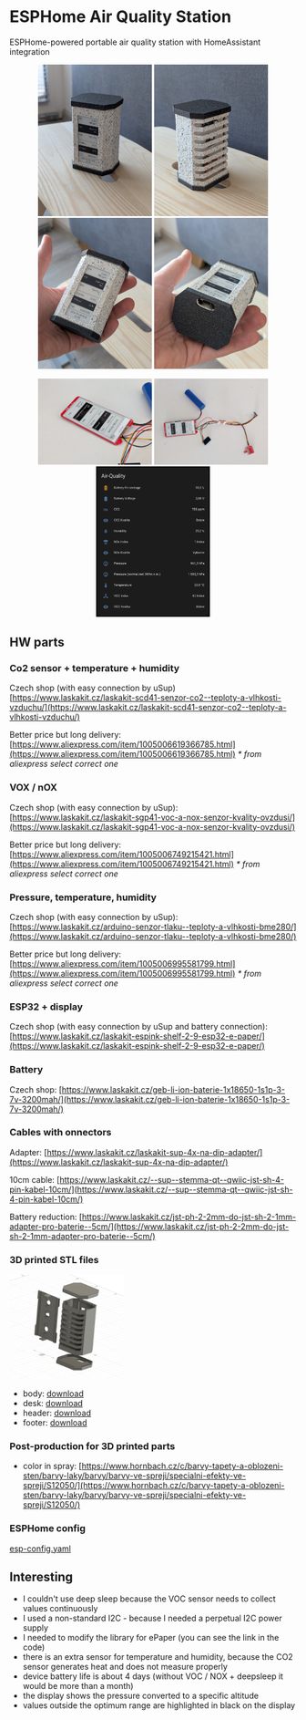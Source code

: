 # ESPHome Air Quality Station
ESPHome-powered portable air quality station with HomeAssistant integration

<p align="center">
  <img src="./img/image-1.jpg" width="200">
  <img src="./img/image-2.jpg" width="200">
  <img src="./img/image-3.jpg" width="200">
  <img src="./img/image-4.jpg" width="200">
</p>

<p align="center">
  <img src="./img/image-5.jpg" width="200">
  <img src="./img/image-6.jpg" width="200">
  <img src="./img/image-7.png" width="200">
</p>

## HW parts

### Co2 sensor + temperature + humidity
Czech shop (with easy connection by uSup) [https://www.laskakit.cz/laskakit-scd41-senzor-co2--teploty-a-vlhkosti-vzduchu/](https://www.laskakit.cz/laskakit-scd41-senzor-co2--teploty-a-vlhkosti-vzduchu/)

Better price but long delivery: [https://www.aliexpress.com/item/1005006619366785.html](https://www.aliexpress.com/item/1005006619366785.html)
_* from aliexpress select correct one_

### VOX / nOX
Czech shop (with easy connection by uSup): [https://www.laskakit.cz/laskakit-sgp41-voc-a-nox-senzor-kvality-ovzdusi/](https://www.laskakit.cz/laskakit-sgp41-voc-a-nox-senzor-kvality-ovzdusi/)

Better price but long delivery: [https://www.aliexpress.com/item/1005006749215421.html](https://www.aliexpress.com/item/1005006749215421.html)
_* from aliexpress select correct one_

### Pressure, temperature, humidity
Czech shop (with easy connection by uSup): [https://www.laskakit.cz/arduino-senzor-tlaku--teploty-a-vlhkosti-bme280/](https://www.laskakit.cz/arduino-senzor-tlaku--teploty-a-vlhkosti-bme280/)

Better price but long delivery: [https://www.aliexpress.com/item/1005006995581799.html](https://www.aliexpress.com/item/1005006995581799.html)
_* from aliexpress select correct one_

### ESP32 + display
Czech shop (with easy connection by uSup and battery connection): [https://www.laskakit.cz/laskakit-espink-shelf-2-9-esp32-e-paper/](https://www.laskakit.cz/laskakit-espink-shelf-2-9-esp32-e-paper/)

### Battery
Czech shop: [https://www.laskakit.cz/geb-li-ion-baterie-1x18650-1s1p-3-7v-3200mah/](https://www.laskakit.cz/geb-li-ion-baterie-1x18650-1s1p-3-7v-3200mah/)

### Cables with onnectors
Adapter: [https://www.laskakit.cz/laskakit-sup-4x-na-dip-adapter/](https://www.laskakit.cz/laskakit-sup-4x-na-dip-adapter/)

10cm cable: [https://www.laskakit.cz/--sup--stemma-qt--qwiic-jst-sh-4-pin-kabel-10cm/](https://www.laskakit.cz/--sup--stemma-qt--qwiic-jst-sh-4-pin-kabel-10cm/)

Battery reduction: [https://www.laskakit.cz/jst-ph-2-2mm-do-jst-sh-2-1mm-adapter-pro-baterie--5cm/](https://www.laskakit.cz/jst-ph-2-2mm-do-jst-sh-2-1mm-adapter-pro-baterie--5cm/)

### 3D printed STL files

<img src="./stl/image-stl.png" style="width: 200px;">

* body: [download](./stl/co2-body.stl)
* desk: [download](./stl/co2-desk.stl)
* header: [download](./stl/co2-header.stl)
* footer: [download](./stl/co2-footer.stl)

### Post-production for 3D printed parts

* color in spray: [https://www.hornbach.cz/c/barvy-tapety-a-oblozeni-sten/barvy-laky/barvy/barvy-ve-spreji/specialni-efekty-ve-spreji/S12050/](https://www.hornbach.cz/c/barvy-tapety-a-oblozeni-sten/barvy-laky/barvy/barvy-ve-spreji/specialni-efekty-ve-spreji/S12050/)

### ESPHome config

[esp-config.yaml](./esp-config.yaml)

## Interesting

* I couldn't use deep sleep because the VOC sensor needs to collect values continuously
* I used a non-standard I2C - because I needed a perpetual I2C power supply
* I needed to modify the library for ePaper (you can see the link in the code)
* there is an extra sensor for temperature and humidity, because the CO2 sensor generates heat and does not measure properly
* device battery life is about 4 days (without VOC / NOX + deepsleep it would be more than a month)
* the display shows the pressure converted to a specific altitude
* values outside the optimum range are highlighted in black on the display
